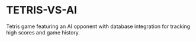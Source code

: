 # TETRIS-VS-AI
Tetris game featuring an AI opponent with database integration for tracking high scores and game history.
